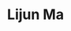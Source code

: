 ---
# Display name
title: Lijun Ma

# Full name (for SEO)
first_name: Lijun
last_name: Ma

# Username (this should match the folder name)
authors:
  - Lijun Ma

# Is this the primary user of the site?
superuser: false

# Role/position
role: <b>Prof./Master Supervisor</b>
num: 2

# Organizations/Affiliations
organizations:
  - name: South China Normal University

# Short bio (displayed in user profile at end of posts)
# bio: This is a brief introduction.

interests:

# Social/Academic Networking
# For available icons, see: https://docs.hugoblox.com/getting-started/page-builder/#icons
#   For an email link, use "fas" icon pack, "envelope" icon, and a link in the
#   form "mailto:your-email@example.com" or "#contact" for contact widget.

# Link to a PDF of your resume/CV from the About widget.
# To enable, copy your resume/CV to `static/files/cv.pdf` and uncomment the lines below.
# - icon: cv
#   icon_pack: ai
#   link: files/cv.pdf

# Enter email to display Gravatar (if Gravatar enabled in Config)
email: ''

highlight_name: true

# Organizational groups that you belong to (for People widget)
#   Set this to `[]` or comment out if you are not using People widget.
user_groups:
  - Teachers
---